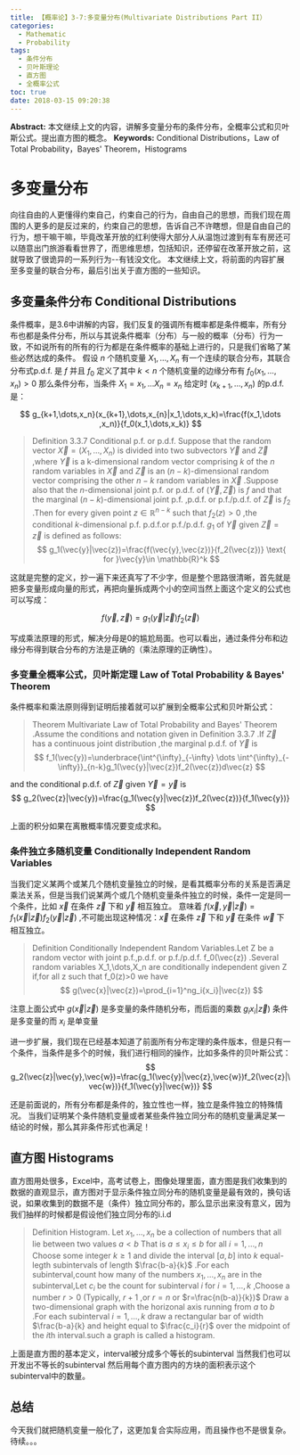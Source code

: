 ```yaml
---
title: 【概率论】3-7:多变量分布(Multivariate Distributions Part II）
categories:
  - Mathematic
  - Probability
tags:
  - 条件分布
  - 贝叶斯理论
  - 直方图
  - 全概率公式
toc: true
date: 2018-03-15 09:20:38
---
```


**Abstract:** 本文继续上文的内容，讲解多变量分布的条件分布，全概率公式和贝叶斯公式。提出直方图的概念。
**Keywords:** Conditional Distributions，Law of Total Probability，Bayes' Theorem，Histograms

<!--more-->
# 多变量分布
向往自由的人更懂得约束自己，约束自己的行为，自由自己的思想，而我们现在周围的人更多的是反过来的，约束自己的思想，告诉自己不许瞎想，但是自由自己的行为，想干嘛干嘛，毕竟改革开放的红利使得大部分人从温饱过渡到有车有房还可以随意出门旅游看看世界了，而思维思想，包括知识，还停留在改革开放之前，这就导致了很诡异的一系列行为--有钱没文化。
本文继续上文，将前面的内容扩展至多变量的联合分布，最后引出关于直方图的一些知识。
## 多变量条件分布 Conditional Distributions
条件概率，是3.6中讲解的内容，我们反复的强调所有概率都是条件概率，所有分布也都是条件分布，所以与其说条件概率（分布）与一般的概率（分布）行为一致，不如说所有的所有的行为都是在条件概率的基础上进行的，只是我们省略了某些必然达成的条件。
假设 $n$ 个随机变量 $X_1,\dots,X_n$ 有一个连续的联合分布，其联合分布式p.d.f. 是  $f$ 并且 $f_0$  定义了其中 $k < n$ 个随机变量的边缘分布有 $f_0(x_1,\dots,x_n) > 0$ 那么条件分布，当条件 $X_1=x_1,\dots X_n=x_n$ 给定时 $(x_{k+1},\dots,x_n)$ 的p.d.f.是：

$$
g_{k+1,\dots,x_n}(x_{k+1},\dots,x_{n}|x_1,\dots,x_k)=\frac{f(x_1,\dots ,x_n)}{f_0(x_1,\dots,x_k)}
$$

>Definition 3.3.7 Conditional p.f. or p.d.f. Suppose that the random vector $\vec{X}=(X_1,\dots,X_n)$ is divided into two subvectors $\vec{Y}$ and $\vec{Z}$ ,where $\vec{Y}$ is a k-dimensional random vector comprising $k$ of the $n$ random variables in $\vec{X}$ and $\vec{Z}$ is an $(n-k)$-dimensional random vector comprising the other $n-k$ random variables in $\vec{X}$ .Suppose also that the $n$-dimensional joint p.f. or p.d.f. of $(\vec{Y},\vec{Z})$ is $f$ and that the marginal $(n-k)$-dimensional joint p.f. ,p.d.f. or p.f./p.d.f. of $\vec{Z}$ is $f_2$ .Then for every given point $z\in\mathbb{R}^{n-k}$ such that $f_2(z)>0$  ,the conditional $k$-dimensional p.f. p.d.f.or p.f./p.d.f. $g_1$ of $\vec{Y}$ given $\vec{Z}=\vec{z}$ is defined as follows:
$$
g_1(\vec{y}|\vec{z})=\frac{f(\vec{y},\vec{z})}{f_2(\vec{z})} \text{ for }\vec{y}\in \mathbb{R}^k
$$

这就是完整的定义，抄一遍下来还真写了不少字，但是整个思路很清晰，首先就是把多变量形成向量的形式，再把向量拆成两个小的空间当然上面这个定义的公式也可以写成：

$$
f(\vec{y},\vec{z})=g_1(\vec{y}|\vec{z}) f_2(\vec{z})
$$

写成乘法原理的形式，解决分母是0的尴尬局面。也可以看出，通过条件分布和边缘分布得到联合分布的方法是正确的（乘法原理的正确性）。
### 多变量全概率公式，贝叶斯定理 Law of Total Probability & Bayes' Theorem
条件概率和乘法原则得到证明后接着就可以扩展到全概率公式和贝叶斯公式：

>Theorem  Multivariate Law of Total Probability and Bayes' Theorem .Assume the conditions and notation given in Definition 3.3.7 .If $\vec{Z}$ has a continuous joint distribution ,the marginal p.d.f. of $\vec{Y}$ is
$$
f_1(\vec{y})=\underbrace{\int^{\infty}_{-\infty} \dots \int^{\infty}_{-\infty}}_{n-k}g_1(\vec{y}|\vec{z})f_2(\vec{z})d\vec{z}
$$

and the conditional p.d.f. of $\vec{Z}$ given $\vec{Y}=\vec{y}$ is
$$
g_2(\vec{z}|\vec{y})=\frac{g_1(\vec{y}|\vec{z})f_2(\vec{z})}{f_1(\vec{y})}
$$

上面的积分如果在离散概率情况要变成求和。
### 条件独立多随机变量 Conditionally Independent Random Variables
当我们定义某两个或某几个随机变量独立的时候，是看其概率分布的关系是否满足乘法关系，但是当我们说某两个或几个随机变量条件独立的时候，条件一定是同一个条件，比如 $\vec{x}$ 在条件 $\vec{z}$ 下和 $\vec{y}$ 相互独立。 意味着 $f(\vec{x},\vec{y}|\vec{z})=f_1(\vec{x}|\vec{z})f_2(\vec{y}|\vec{z})$ ,不可能出现这种情况：$\vec{x}$ 在条件 $\vec{z}$ 下和 $\vec{y}$ 在条件 $\vec{w}$ 下相互独立。

>Definition Conditionally Independent Random Variables.Let Z be a random vector with joint p.f.,p.d.f. or p.f./p.d.f. f_0(\vec{z}) .Several random variables X_1,\dots,X_n are conditionally independent given Z if,for all z such that f_0(z)>0 we have
$$
g(\vec{x}|\vec{z})=\prod_{i=1}^ng_i{x_i}|\vec{z})
$$

注意上面公式中 $g(\vec{x}|\vec{z})$ 是多变量的条件随机分布，而后面的乘数 $g_i{x_i}|\vec{z})$ 条件是多变量的而 $x_i$ 是单变量

进一步扩展，我们现在已经基本知道了前面所有分布定理的条件版本，但是只有一个条件，当条件是多个的时候，我们进行相同的操作，比如多条件的贝叶斯公式：
$$
g_2(\vec{z}|\vec{y},\vec{w})=\frac{g_1(\vec{y}|\vec{z},\vec{w})f_2(\vec{z}|\vec{w})}{f_1(\vec{y}|\vec{w})}
$$

还是前面说的，所有分布都是条件的，独立性也一样，独立是条件独立的特殊情况。
当我们证明某个条件随机变量或者某些条件独立同分布的随机变量满足某一结论的时候，那么其非条件形式也满足！

## 直方图 Histograms

直方图用处很多，Excel中，高考试卷上，图像处理里面，直方图是我们收集到的数据的直观显示，直方图对于显示条件独立同分布的随机变量是最有效的，换句话说，如果收集到的数据不是（条件）独立同分布的，那么显示出来没有意义，因为我们抽样的时候都是假设他们独立同分布的i.i.d

>Definition Histogram. Let $x_1,\dots,x_n$ be a collection of numbers that all lie between two values  $a < b$  That is  $a\leq x_i \leq b$ for all $i=1,\dots,n$ Choose some integer $k\geq 1$ and divide the interval $[a,b]$ into $k$ equal-legth subintervals of length $\frac{b-a}{k}$ .For each subinterval,count how many of the numbers $x_1,\dots,x_n$ are in the subinterval,Let $c_i$ be the count for subinterval $i$ for $i=1,\dots,k$ ,Choose a number $r>0$ (Typically, $r+1$ ,or $r=n$ or $r=\frac{n(b-a)}{k})$ Draw a two-dimensional graph with the horizonal axis running from $a$ to $b$ .For each subinterval $i=1,\dots,k$ draw a rectangular bar of width $\frac{b-a}{k} and height equal to $\frac{c_i}{r}$ over the midpoint of the $i$th interval.such a graph is called a histogram.

上面是直方图的基本定义，interval被分成多个等长的subinterval 当然我们也可以开发出不等长的subinterval 然后用每个直方图内的方块的面积表示这个subinterval中的数量。
## 总结
今天我们就把随机变量一般化了，这更加复合实际应用，而且操作也不是很复杂。
待续。。。





